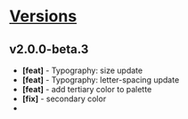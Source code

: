 # [Versions](https://github.com/Tracktor/design-system/releases)

## v2.0.0-beta.3
- **[feat]** - Typography: size update
- **[feat]** - Typography: letter-spacing update
- **[feat]** - add tertiary color to palette
- **[fix]** - secondary color
- 
